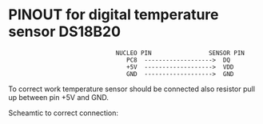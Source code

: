 # PINOUT for digital temperature sensor DS18B20
                                  NUCLEO PIN                SENSOR PIN
                                     PC8  ------------------->  DQ
                                     +5V  ------------------->  VDD
                                     GND  ------------------->  GND
To correct work temperature sensor should be connected also resistor pull up between pin +5V and GND.

Scheamtic to correct connection:

             
        
